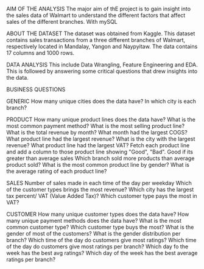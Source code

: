AIM OF THE ANALYSIS
The major aim of thE project is to gain insight into the sales data of Walmart to understand the different factors that affect sales of the different branches.
With mySQL

ABOUT THE DATASET
The dataset was obtained from Kaggle. This dataset contains sales transactions from a three different branches of Walmart, respectively located in Mandalay, Yangon and Naypyitaw. 
The data contains 17 columns and 1000 rows. 

DATA ANALYSIS
This include Data Wrangling, Feature Engineering and EDA. This is followed by answering some critical questions that drew insights into the data.

BUSINESS QUESTIONS

GENERIC
How many unique cities does the data have?
In which city is each branch?

PRODUCT
How many unique product lines does the data have?
What is the most common payment method?
What is the most selling product line?
What is the total revenue by month?
What month had the largest COGS?
What product line had the largest revenue?
What is the city with the largest revenue?
What product line had the largest VAT?
Fetch each product line and add a column to those product line showing "Good", "Bad". Good if its greater than average sales
Which branch sold more products than average product sold?
What is the most common product line by gender?
What is the average rating of each product line?

SALES
Number of sales made in each time of the day per weekday
Which of the customer types brings the most revenue?
Which city has the largest tax percent/ VAT (Value Added Tax)?
Which customer type pays the most in VAT?

CUSTOMER
How many unique customer types does the data have?
How many unique payment methods does the data have?
What is the most common customer type?
Which customer type buys the most?
What is the gender of most of the customers?
What is the gender distribution per branch?
Which time of the day do customers give most ratings?
Which time of the day do customers give most ratings per branch?
Which day fo the week has the best avg ratings?
Which day of the week has the best average ratings per branch?
